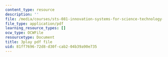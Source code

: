 ```yaml
---
content_type: resource
description: ''
file: /media/courses/sts-081-innovation-systems-for-science-technology-energy-manufacturing-and-health-spring-2017/81ff769672d8d30fcab204b39a90e735_on1rmY3Tw5U.pdf
file_type: application/pdf
learning_resource_types: []
ocw_type: OCWFile
resourcetype: Document
title: 3play pdf file
uid: 81ff7696-72d8-d30f-cab2-04b39a90e735
---
```

